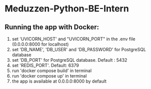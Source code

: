 # Meduzzen-Python-BE-Intern
## Running the app with Docker:
1. set 'UVICORN_HOST' and "UVICORN_PORT" in the .env file (0.0.0.0:8000 for localhost)
2. set 'DB_NAME', 'DB_USER' and 'DB_PASSWORD' for PostgreSQL database
3. set 'DB_PORT' for PostgreSQL database. Default : 5432 
4. set 'REDIS_PORT'. Default: 6379
5. run 'docker compose build' in terminal
6. run 'docker compose up' in terminal
7. the app is available at 0.0.0.0:8000 by default